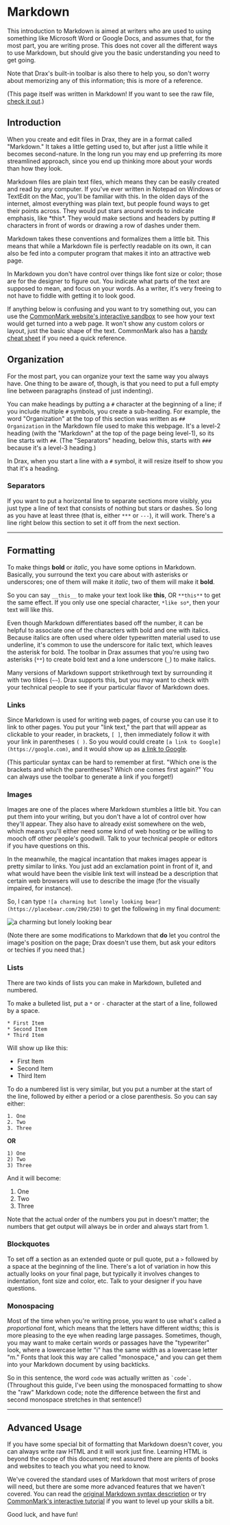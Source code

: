 # Markdown

This introduction to Markdown is aimed at writers who are used to using something like Microsoft Word or Google Docs, and assumes that, for the most part, you are writing prose. This does not cover all the different ways to use Markdown, but should give you the basic understanding you need to get going. 

Note that Drax's built-in toolbar is also there to help you, so don't worry about memorizing any of this information; this is more of a reference. 

(This page itself was written in Markdown! If you want to see the raw file, [check it out](https://raw.githubusercontent.com/sjml/drax/master/src/assets/pages/markdown.md).)

## Introduction
When you create and edit files in Drax, they are in a format called "Markdown." It takes a little getting used to, but after just a little while it becomes second-nature. In the long run you may end up preferring its more streamlined approach, since you end up thinking more about your words than how they look.

Markdown files are plain text files, which means they can be easily created and read by any computer. If you've ever written in Notepad on Windows or TextEdit on the Mac, you'll be familiar with this. In the olden days of the internet, almost everything was plain text, but people found ways to get their points across. They would put stars around words to indicate emphasis, like &#42;this&#42;. They would make sections and headers by putting # characters in front of words or drawing a row of dashes under them. 

Markdown takes these conventions and formalizes them a little bit. This means that while a Markdown file is perfectly readable on its own, it can also be fed into a computer program that makes it into an attractive web page. 

In Markdown you don't have control over things like font size or color; those are for the designer to figure out. You indicate what parts of the text are supposed to mean, and focus on your words. As a writer, it's very freeing to not have to fiddle with getting it to look good. 

If anything below is confusing and you want to try something out, you can use the [CommonMark website's interactive sandbox](http://spec.commonmark.org/dingus/) to see how your text would get turned into a web page. It won't show any custom colors or layout, just the basic shape of the text. CommonMark also has a [handy cheat sheet](http://commonmark.org/help/) if you need a quick reference.


## Organization

For the most part, you can organize your text the same way you always have. One thing to be aware of, though, is that you need to put a full empty line between paragraphs (instead of just indenting). 

You can make headings by putting a `#` character at the beginning of a line; if you include multiple `#` symbols, you create a sub-heading. For example, the word "Organization" at the top of this section was written as `## Organization` in the Markdown file used to make this webpage. It's a level-2 heading (with the "Markdown" at the top of the page being level-1), so its line starts with `##`. (The "Separators" heading, below this, starts with `###` because it's a level-3 heading.)

In Drax, when you start a line with a `#` symbol, it will resize itself to show you that it's a heading.

### Separators

If you want to put a horizontal line to separate sections more visibly, you just type a line of text that consists of nothing but stars or dashes. So long as you have at least three (that is, either `***` or `---`), it will work. There's a line right below this section to set it off from the next section. 

---

## Formatting

To make things **bold** or _italic_, you have some options in Markdown. Basically, you surround the text you care about with asterisks or underscores; one of them will make it _italic_, two of them will make it **bold**. 

So you can say `__this__` to make your text look like __this__, OR `**this**` to get the same effect. If you only use one special character, `*like so*`, then your text will like *this*. 

Even though Markdown differentiates based off the number, it can be helpful to associate one of the characters with bold and one with italics. Because italics are often used where older typewritten material used to use underline, it's common to use the underscore for italic text, which leaves the asterisk for bold. The toolbar in Drax assumes that you're using two asterisks (`**`) to create bold text and a lone underscore (`_`) to make italics.

Many versions of Markdown support strikethrough text by surrounding it with two tildes (`~~`). Drax supports this, but you may want to check with your technical people to see if your particular flavor of Markdown does. 

### Links

Since Markdown is used for writing web pages, of course you can use it to link to other pages. You put your "link text," the part that will appear as clickable to your reader, in brackets, `[ ]`, then immediately follow it with your link in parentheses `( )`. So you would could create `[a link to Google](https://google.com)`, and it would show up as [a link to Google](https://google.com). 

(This particular syntax can be hard to remember at first. "Which one is the brackets and which the parentheses? Which one comes first again?" You can always use the toolbar to generate a link if you forget!)


### Images

Images are one of the places where Markdown stumbles a little bit. You can put them into your writing, but you don't have a lot of control over how they'll appear. They also have to already exist somewhere on the web, which means you'll either need some kind of web hosting or be willing to mooch off other people's goodwill. Talk to your technical people or editors if you have questions on this. 

In the meanwhile, the magical incantation that makes images appear is pretty similar to links. You just add an exclamation point in front of it, and what would have been the visible link text will instead be a description that certain web browsers will use to describe the image (for the visually impaired, for instance). 

So, I can type `![a charming but lonely looking bear](https://placebear.com/290/250)` to get the following in my final document: 

![a charming but lonely looking bear](https://placebear.com/290/250)

(Note there are some modifications to Markdown that **do** let you control the image's position on the page; Drax doesn't use them, but ask your editors or techies if you need that.)

### Lists

There are two kinds of lists you can make in Markdown, bulleted and numbered. 

To make a bulleted list, put a `*` or `-` character at the start of a line, followed by a space. 

```
* First Item
* Second Item
* Third Item
```

Will show up like this: 

* First Item
* Second Item
* Third Item

To do a numbered list is very similar, but you put a number at the start of the line, followed by either a period or a close parenthesis. So you can say either:

```
1. One
2. Two
3. Three
```

**OR**

```
1) One
2) Two
3) Three
```

And it will become: 

1. One
2. Two
3. Three

Note that the actual order of the numbers you put in doesn't matter; the numbers that get output will always be in order and always start from 1. 


### Blockquotes

To set off a section as an extended quote or pull quote, put a `>` followed by a space at the beginning of the line. There's a lot of variation in how this actually looks on your final page, but typically it involves changes to indentation, font size and color, etc. Talk to your designer if you have questions. 


### Monospacing

Most of the time when you're writing prose, you want to use what's called a _proportional_ font, which means that the letters have different widths; this is more pleasing to the eye when reading large passages. Sometimes, though, you may want to make certain words or passages have the "typewriter" look, where a lowercase letter "i" has the same width as a lowercase letter "m." Fonts that look this way are called "monospace," and you can get them into your Markdown document by using backticks. 

So in this sentence, the word `code` was actually written as <code>&#96;code&#96;</code>. (Throughout this guide, I've been using the monospaced formatting to show the "raw" Markdown code; note the difference between the first and second monospace stretches in that sentence!)

---

## Advanced Usage

If you have some special bit of formatting that Markdown doesn't cover, you can always write raw HTML and it will work just fine. Learning HTML is beyond the scope of this document; rest assured there are plents of books and websites to teach you what you need to know. 

We've covered the standard uses of Markdown that most writers of prose will need, but there are some more advanced features that we haven't covered. You can read the [original Markdown syntax description](https://daringfireball.net/projects/markdown/syntax) or try [CommonMark's interactive tutorial](http://commonmark.org/help/tutorial/) if you want to level up your skills a bit. 

Good luck, and have fun! 
